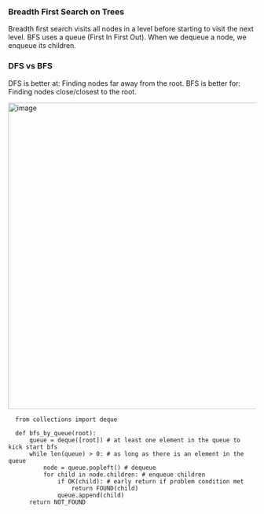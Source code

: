 ### Breadth First Search on Trees
Breadth first search visits all nodes in a level before starting to visit the next level. BFS uses a queue (First In First Out). When we dequeue a node, we enqueue its children.

### DFS vs BFS
DFS is better at:
      Finding nodes far away from the root. 
BFS is better for:
      Finding nodes close/closest to the root. 

<img width="623" alt="image" src="https://github.com/user-attachments/assets/d57f14e5-24ca-4064-8588-75a0cef4d747" />



      from collections import deque

      def bfs_by_queue(root):
          queue = deque([root]) # at least one element in the queue to kick start bfs
          while len(queue) > 0: # as long as there is an element in the queue
              node = queue.popleft() # dequeue
              for child in node.children: # enqueue children
                  if OK(child): # early return if problem condition met
                      return FOUND(child)
                  queue.append(child)
          return NOT_FOUND
